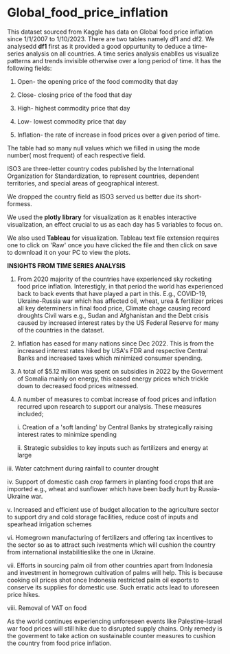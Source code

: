 # Global_food_price_inflation

This dataset sourced from Kaggle has data on Global food price inflation since 1/1/2007 to 1/10/2023.
There are two tables namely df1 and df2. We analysedd **df1** first as it provided a good oppurtunity to deduce a time-series analysis on all countries.
A time series analysis enablles us visualize patterns and trends invisible otherwise over a long period of time.
It has the following fields:

1. Open- the opening price of the food commodity that day

2. Close- closing price of the food that day

3. High- highest commodity price that day

4. Low- lowest commodity price that day

5. Inflation- the rate of increase in food prices over a given period of time.

The table had so many null values which we filled in using the mode number( most frequent) of each respective field.

ISO3 are three-letter country codes published by the International Organization for Standardization, to represent countries, dependent territories, and special areas of geographical interest.

We dropped the country field as ISO3 served us better due its short-formess.

We used the **plotly library** for visualization as it enables interactive visualization, an effect crucial to us as each day has 5 variables to focus on.

We also used **Tableau** for visualization. Tableau text file extension requires one to click on 'Raw' once you have clicked the file and then click on save to download it on your PC to view the plots.

**INSIGHTS FROM TIME SERIES ANALYSIS**

1. From 2020 majority of the countries have experienced sky rocketing food price inflation.
   Interestigly, in that period the world has experienced back to back events that have played a
   part in this. E.g., COVID-19, Ukraine-Russia war which has affected oil, wheat, urea & fertilizer prices all key determiners in final food price, Climate chage causing record droughts
   Civil wars e.g., Sudan and Afghanistan and the Debt crisis caused by increased interest rates by the US Federal Reserve for many of the countries in the dataset.

2. Inflation has eased for many nations since Dec 2022. This is from the increased interest rates hiked by USA's FDR and respective Central Banks and  increased taxes which minimized consumer spending.

3. A total of $5.12 million was spent on subsidies in 2022 by the Goverment of Somalia mainly on energy, this eased energy prices which trickle down to decreased food prices witnessed.

4. A number of measures to combat increase of food prices and inflation recurred upon research to support our analysis. These measures included;
   
    i. Creation of a 'soft landing' by Central Banks by strategically raising interest rates to minimize spending

   ii. Strategic subsidies to key inputs such as fertilizers and energy at large

  iii. Water catchment during rainfall to counter drought
  
   iv. Support of domestic cash crop farmers in planting food crops that are imported e.g., wheat and sunflower which have been badly hurt by Russia-Ukraine war.
  
   v. Increased and efficient use of budget allocation to the agriculture sector to support dry and cold storage facilities, reduce cost of inputs and spearhead irrigation schemes

   vi. Homegrown manufacturing of fertilizers and offering tax incentives to the sector so as to attract such ivestments which will cushion the country from international instabilitieslike the one in Ukraine.

   vii. Efforts in sourcing palm oil from other countries apart from Indonesia and investment in homegrown cultivation of palms will help. This is because cooking oil prices shot once Indonesia restricted palm oil exports to conserve its supplies for domestic use. Such erratic acts lead to uforeseen price hikes.

viii. Removal of VAT on food 

 As the world continues experiencing unforeseen events like Palestine-Israel war food prices will still hike due to disrupted supply chains.
 Only remedy is the goverment to take action on sustainable counter measures to cushion the country from food price inflation.
   
